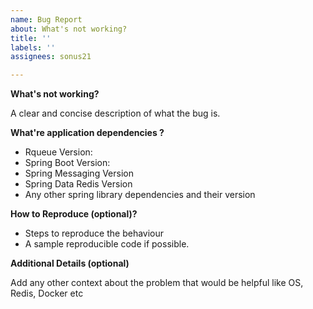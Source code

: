 ```yaml
---
name: Bug Report
about: What's not working?
title: ''
labels: ''
assignees: sonus21

---
```


<!--
Please answer these questions before submitting your issue. Thanks!
-->

**What's not working?**

A clear and concise description of what the bug is.

**What're application dependencies ?**

- Rqueue Version:
- Spring Boot Version:
- Spring Messaging Version
- Spring Data Redis Version
- Any other spring library dependencies and their version

**How to Reproduce (optional)?**

* Steps to reproduce the behaviour
* A sample reproducible code if possible.

**Additional Details (optional)**

Add any other context about the problem that would be helpful like OS, Redis, Docker etc
